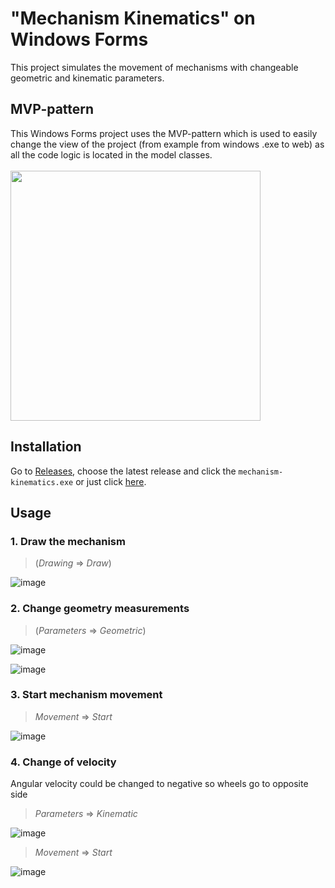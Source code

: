 # "Mechanism Kinematics" on Windows Forms

This project simulates the movement of mechanisms with changeable geometric and kinematic parameters.

## MVP-pattern </br>
This Windows Forms project uses the MVP-pattern which is used to easily change the view of the project (from example from windows .exe to web) as all the
code logic is located in the model classes. </br></br>
<img src="https://user-images.githubusercontent.com/111363234/205174622-c8bfb77d-b85c-4852-bfe1-f865637eaf41.png" width="400" height="400" /> 

## Installation
Go to <a href="https://github.com/andrii-malakhovtsev/mechanism-kinematics-winforms-mvp/releases">Releases</a>, choose the latest release and click the `mechanism-kinematics.exe` or
just click <a href="https://github.com/andrii-malakhovtsev/mechanism-kinematics-winforms-mvp/releases/download/v1.2/mechanism-kinematics.exe">here</a>.

## Usage </br>
### 1. Draw the mechanism
> (*Drawing* => *Draw*)

![image](https://user-images.githubusercontent.com/111363234/205174928-d9b079ae-e2ce-4ec6-a467-479b42b1aa72.png) </br> 

### 2. Change geometry measurements </br>
> (*Parameters* => *Geometric*)

![image](https://user-images.githubusercontent.com/111363234/205175013-1ca428b7-c4f1-4982-97e1-94d537f72b1d.png)

![image](https://user-images.githubusercontent.com/111363234/205175025-1c732c21-a55f-44dd-b0bd-744a79700617.png)

### 3. Start mechanism movement
> *Movement* => *Start* </br>

![image](https://user-images.githubusercontent.com/111363234/205175082-f4fd22be-22cf-41e8-a7f0-dd8a32754836.png) </br>

### 4. Change of velocity
Angular velocity could be changed to negative so wheels go to opposite side </br>
> *Parameters* => *Kinematic* </br>

![image](https://user-images.githubusercontent.com/111363234/205175698-def916c9-56a3-4fe3-8e32-d940b37e738e.png)

> *Movement* => *Start* </br>

![image](https://user-images.githubusercontent.com/111363234/205175132-2c42a216-7031-4bb0-9681-1195b24fccb9.png)
